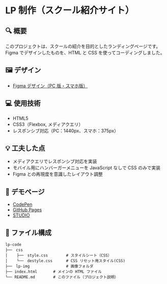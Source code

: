 # LP 制作（スクール紹介サイト）

## 🔍 概要

このプロジェクトは、スクールの紹介を目的としたランディングページです。Figma でデザインしたものを、HTML と CSS を使ってコーディングしました。

## 🖼️ デザイン

- [Figma デザイン（PC 版・スマホ版）](https://www.figma.com/design/PL2CQzmDPEZ6I7ZDKYuEEC/%E3%82%86%E3%81%8D%E8%AA%B2%E9%A1%8C-LP%E3%83%87%E3%82%B6%E3%82%A4%E3%83%B3-?node-id=0-1&t=Ys85BLLQlO9uPxwM-1)

## 💻 使用技術

- HTML5
- CSS3（Flexbox, メディアクエリ）
- レスポンシブ対応（PC：1440px、スマホ：375px）

## 💡 工夫した点

- メディアクエリでレスポンシブ対応を実装
- モバイル用にハンバーガーメニューを JavaScript なしで CSS のみで実装
- Figma との再現度を意識したレイアウト調整

## 🔗 デモページ

- [CodePen](https://codepen.io/ravqzjxq-the-sasster/pen/yyYxQxZ)
- [GitHub Pages](https://github.com/ym7mylen/lp-code)
- [STUDIO](https://yuki-t-portfolio.studio.site)

## 📁 ファイル構成

```text
lp-code
├──　css
│    ├──　style.css        # スタイルシート（CSS）
│    └──　destyle.css      # CSS リセット用スタイル(CSS)
├──　lp-img                # 画像フォルダ
├── index.html       # メインの HTML ファイル
└── README.md        # このファイル（プロジェクト説明）
```
